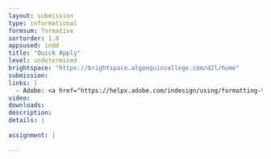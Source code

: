 ```yaml
---
layout: submission
type: informational
formsum: formative
sortorder: 1.0
appsused: indd
title: "Quick Apply"
level: undetermined
brightspace: "https://brightspace.algonquincollege.com/d2l/home"
submission:
links: |
  - Adobe: <a href="https://helpx.adobe.com/indesign/using/formatting-text.html#use_quick_apply" title="Adobe: Quick Apply" target="_blank">Quick Apply</a>
video: 
downloads: 
description: 
details: |
  
assignment: |
  
---
```

